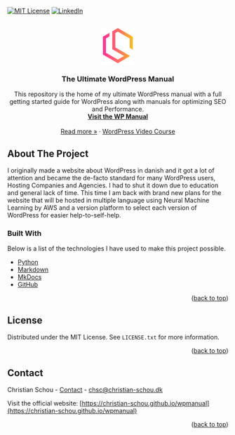 [![MIT License][license-shield]][license-url]
[![LinkedIn][linkedin-shield]][linkedin-url]



<!-- PROJECT LOGO -->
<br />
<div align="center">
  <a href="https://christian-schou.dk/">
    <img src="images/logo.png" alt="Logo" width="80" height="80">
  </a>

  <h3 align="center">The Ultimate WordPress Manual</h3>

  <p align="center">
    This repository is the home of my ultimate WordPress manual with a full getting started guide for WordPress along with manuals for optimizing SEO and Performance.
    <br />
    <a href="https://christian-schou.github.io/wpmanual"><strong>Visit the WP Manual</strong></a>
    <br />
    <br />
    <a href="https://christian-schou.dk/contact">Read more »</a>
    ·
    <a href="#">WordPress Video Course</a>
  </p>
</div>

<!-- ABOUT THE PROJECT -->
## About The Project

I originally made a website about WordPress in danish and it got a lot of attention and became the de-facto standard for many WordPress users, Hosting Companies and Agencies. I had to shut it down due to education and general lack of time. This time I am back with brand new plans for the website that will be hosted in multiple language using Neural Machine Learning by AWS and a version platform to select each version of WordPress for easier help-to-self-help.

### Built With

Below is a list of the technologies I have used to make this project possible.

* [Python](https://www.python.org/)
* [Markdown](https://en.wikipedia.org/wiki/Markdown)
* [MkDocs](https://www.mkdocs.org/)
* [GitHub](https://github.com/)

<p align="right">(<a href="#top">back to top</a>)</p>

<!-- LICENSE -->
## License

Distributed under the MIT License. See `LICENSE.txt` for more information.

<p align="right">(<a href="#top">back to top</a>)</p>

<!-- CONTACT -->
## Contact

Christian Schou - [Contact](https://christian-schou.dk/contact) - chsc@christian-schou.dk

Visit the official website: [https://christian-schou.github.io/wpmanual](https://christian-schou.github.io/wpmanual)

<p align="right">(<a href="#top">back to top</a>)</p>

[license-shield]: https://img.shields.io/github/license/othneildrew/Best-README-Template.svg?style=for-the-badge
[license-url]: https://github.com/othneildrew/Best-README-Template/blob/master/LICENSE.txt
[linkedin-shield]: https://img.shields.io/badge/-LinkedIn-black.svg?style=for-the-badge&logo=linkedin&colorB=555
[linkedin-url]: https://www.linkedin.com/in/chrschou1996/?lipi=urn%3Ali%3Apage%3Ad_flagship3_feed%3BH%2BfuudfrTJ2JlAS15tlEiw%3D%3D
[product-screenshot]: images/featured-image.png
